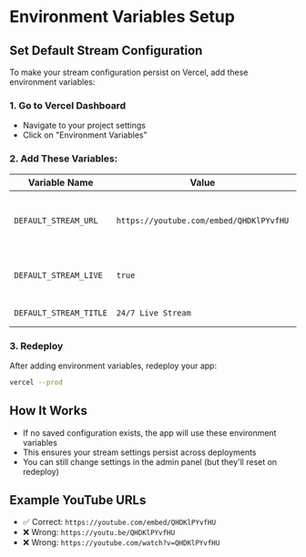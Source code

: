 # Environment Variables Setup

## Set Default Stream Configuration

To make your stream configuration persist on Vercel, add these environment variables:

### 1. Go to Vercel Dashboard
- Navigate to your project settings
- Click on "Environment Variables"

### 2. Add These Variables:

| Variable Name | Value | Description |
|--------------|-------|-------------|
| `DEFAULT_STREAM_URL` | `https://youtube.com/embed/QHDKlPYvfHU` | Your default stream URL (embed format!) |
| `DEFAULT_STREAM_LIVE` | `true` | Whether stream is live by default |
| `DEFAULT_STREAM_TITLE` | `24/7 Live Stream` | Default stream title |

### 3. Redeploy
After adding environment variables, redeploy your app:
```bash
vercel --prod
```

## How It Works
- If no saved configuration exists, the app will use these environment variables
- This ensures your stream settings persist across deployments
- You can still change settings in the admin panel (but they'll reset on redeploy)

## Example YouTube URLs
- ✅ Correct: `https://youtube.com/embed/QHDKlPYvfHU`
- ❌ Wrong: `https://youtu.be/QHDKlPYvfHU`
- ❌ Wrong: `https://youtube.com/watch?v=QHDKlPYvfHU`


